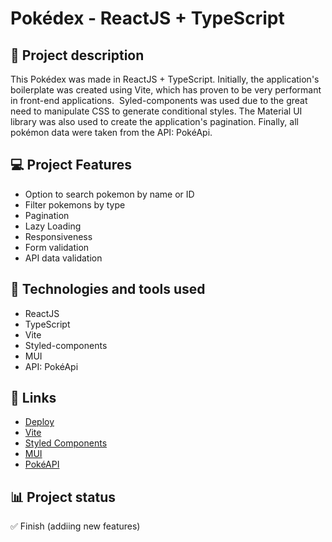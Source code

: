 # Pokédex - ReactJS + TypeScript

## 📝 Project description

This Pokédex was made in ReactJS + TypeScript. Initially, the application's boilerplate was created using Vite, which has proven to be very performant in front-end applications.  Syled-components was used due to the great need to manipulate CSS to generate conditional styles. The Material UI library was also used to create the application's pagination. Finally, all pokémon data were taken from the API: PokéApi.

## 💻 Project Features

- Option to search pokemon by name or ID
- Filter pokemons by type
- Pagination
- Lazy Loading
- Responsiveness
- Form validation
- API data validation

## 🚀 Technologies and tools used

- ReactJS
- TypeScript
- Vite
- Styled-components
- MUI
- API: PokéApi

## 📌 Links

- [Deploy](https://pokedex-react-carlosdancr.vercel.app/)
- [Vite](https://vitejs.dev/)
- [Styled Components](https://styled-components.com/)
- [MUI](https://mui.com/pt/)
- [PokéAPI](https://pokeapi.co/)

## 📊 Project status

✅ Finish (addiing new features)
